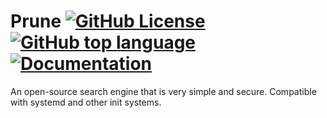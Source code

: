 # Prune [![GitHub License](https://img.shields.io/github/license/TylerMS887/prune?style=flat-square)](LICENSE) [![GitHub top language](https://img.shields.io/github/languages/top/TylerMS887/prune?style=flat-square)](https://github.com/search?q=repo%3ATylerMS887%2Fprune++language%3APython&type=code) [![Documentation](https://img.shields.io/badge/documentation-%23999999?style=flat-square)](https://prunesearch.github.io)

An open-source search engine that is very simple and secure. Compatible with systemd and other init systems.

